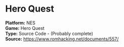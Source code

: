 # Hero Quest

**Platform:** NES  
**Game:** Hero Quest  
**Type:** Source Code - (Probably complete)  
**Source:** https://www.romhacking.net/documents/557/  

